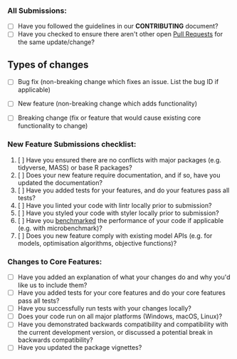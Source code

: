 ### All Submissions:

* [ ] Have you followed the guidelines in our **CONTRIBUTING** document?
* [ ] Have you checked to ensure there aren't other open [Pull Requests](../../../pulls) for the same update/change?

<!-- You can erase any parts of this template not applicable to your Pull Request. -->


<!-- These have been added according to the rOpenSci guidelines. -->
<!-- From: https://www.talater.com/open-source-templates/#/page/99 -->

## Types of changes
<!--- What types of changes does your code introduce? Put an `x` in all the boxes that apply: -->
- [ ] Bug fix (non-breaking change which fixes an issue. List the bug ID if applicable)
- [ ] New feature (non-breaking change which adds functionality)
- [ ] Breaking change (fix or feature that would cause existing core functionality to change) 


### New Feature Submissions checklist:
<!--- Go over all the following points, and put an `x` in all the boxes that apply. -->
<!--- If you're unsure about any of these, don't hesitate to ask. We're here to help! -->
1. [ ] Have you ensured there are no conflicts with major packages (e.g. tidyverse, MASS) or base R packages?
2. [ ] Does your new feature require documentation, and if so, have you updated the documentation?
3. [ ] Have you added tests for your features, and do your features pass all tests?
4. [ ] Have you linted your code with lintr locally prior to submission?
5. [ ] Have you styled your code with styler locally prior to submission?
6. [ ] Have you [benchmarked](https://www.alexejgossmann.com/benchmarking_r/) the performance of your code if applicable (e.g. with microbenchmark)?
7. [ ] Does you new feature comply with existing model APIs (e.g. for models, optimisation algorithms, objective functions)?


### Changes to Core Features:
<!--- Go over all the following points, and put an `x` in all the boxes that apply. -->
<!--- If you're unsure about any of these, don't hesitate to ask. We're here to help! -->
* [ ] Have you added an explanation of what your changes do and why you'd like us to include them?
* [ ] Have you added tests for your core features and do your core features pass all tests?
* [ ] Have you successfully run tests with your changes locally?
* [ ] Does your code run on all major platforms (Windows, macOS, Linux)?
* [ ] Have you demonstrated backwards compatibility and compatibility with the current development version, or discussed a potential break in backwards compatibility?
* [ ] Have you updated the package vignettes? 
